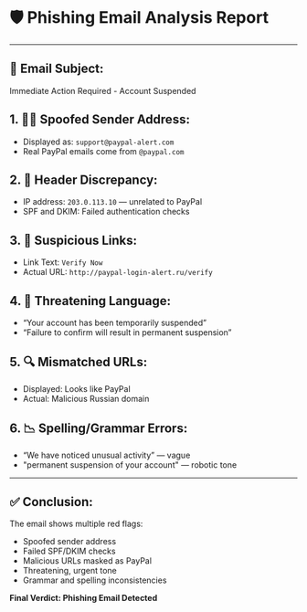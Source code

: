 # 🛡️ Phishing Email Analysis Report

---

## 📌 Email Subject:
Immediate Action Required - Account Suspended

## 1. 🧑‍💻 Spoofed Sender Address:
- Displayed as: `support@paypal-alert.com`
- Real PayPal emails come from `@paypal.com`

## 2. 🧾 Header Discrepancy:
- IP address: `203.0.113.10` — unrelated to PayPal
- SPF and DKIM: Failed authentication checks

## 3. 🔗 Suspicious Links:
- Link Text: `Verify Now`
- Actual URL: `http://paypal-login-alert.ru/verify`

## 4. 🚨 Threatening Language:
- “Your account has been temporarily suspended”
- “Failure to confirm will result in permanent suspension”

## 5. 🔍 Mismatched URLs:
- Displayed: Looks like PayPal
- Actual: Malicious Russian domain

## 6. 📉 Spelling/Grammar Errors:
- “We have noticed unusual activity” — vague
- "permanent suspension of your account" — robotic tone

---

## ✅ Conclusion:

The email shows multiple red flags:
- Spoofed sender address
- Failed SPF/DKIM checks
- Malicious URLs masked as PayPal
- Threatening, urgent tone
- Grammar and spelling inconsistencies

**Final Verdict: Phishing Email Detected**